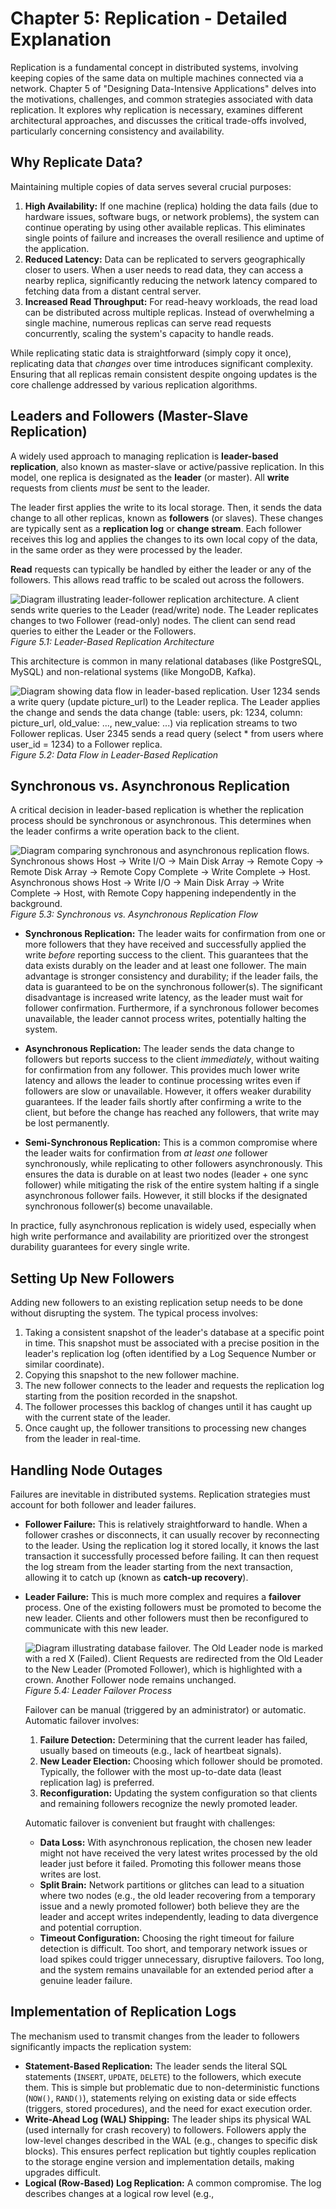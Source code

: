 # Chapter 5: Replication - Detailed Explanation

Replication is a fundamental concept in distributed systems, involving keeping copies of the same data on multiple machines connected via a network. Chapter 5 of "Designing Data-Intensive Applications" delves into the motivations, challenges, and common strategies associated with data replication. It explores why replication is necessary, examines different architectural approaches, and discusses the critical trade-offs involved, particularly concerning consistency and availability.

## Why Replicate Data?

Maintaining multiple copies of data serves several crucial purposes:

1.  **High Availability:** If one machine (replica) holding the data fails (due to hardware issues, software bugs, or network problems), the system can continue operating by using other available replicas. This eliminates single points of failure and increases the overall resilience and uptime of the application.
2.  **Reduced Latency:** Data can be replicated to servers geographically closer to users. When a user needs to read data, they can access a nearby replica, significantly reducing the network latency compared to fetching data from a distant central server.
3.  **Increased Read Throughput:** For read-heavy workloads, the read load can be distributed across multiple replicas. Instead of overwhelming a single machine, numerous replicas can serve read requests concurrently, scaling the system's capacity to handle reads.

While replicating static data is straightforward (simply copy it once), replicating data that *changes* over time introduces significant complexity. Ensuring that all replicas remain consistent despite ongoing updates is the core challenge addressed by various replication algorithms.

## Leaders and Followers (Master-Slave Replication)

A widely used approach to managing replication is **leader-based replication**, also known as master-slave or active/passive replication. In this model, one replica is designated as the **leader** (or master). All **write** requests from clients *must* be sent to the leader.

The leader first applies the write to its local storage. Then, it sends the data change to all other replicas, known as **followers** (or slaves). These changes are typically sent as a **replication log** or **change stream**. Each follower receives this log and applies the changes to its own local copy of the data, in the same order as they were processed by the leader.

**Read** requests can typically be handled by either the leader or any of the followers. This allows read traffic to be scaled out across the followers.

![Diagram illustrating leader-follower replication architecture. A client sends write queries to the Leader (read/write) node. The Leader replicates changes to two Follower (read-only) nodes. The client can send read queries to either the Leader or the Followers.](https://private-us-east-1.manuscdn.com/sessionFile/AIUbigsNnwOTJZt2WSthMS/sandbox/o3ykV8NRE4GOHUUkTMZlV3-images_1748732367887_na1fn_L2hvbWUvdWJ1bnR1L2xlYWRlcl9mb2xsb3dlcl9yZXBsaWNhdGlvbg.webp?Policy=eyJTdGF0ZW1lbnQiOlt7IlJlc291cmNlIjoiaHR0cHM6Ly9wcml2YXRlLXVzLWVhc3QtMS5tYW51c2Nkbi5jb20vc2Vzc2lvbkZpbGUvQUlVYmlnc05ud09USlp0MldTdGhNUy9zYW5kYm94L28zeWtWOE5SRTRHT0hVVWtUTVpsVjMtaW1hZ2VzXzE3NDg3MzIzNjc4ODdfbmExZm5fTDJodmJXVXZkV0oxYm5SMUwyeGxZV1JsY2w5bWIyeHNiM2RsY2w5eVpYQnNhV05oZEdsdmJnLndlYnAiLCJDb25kaXRpb24iOnsiRGF0ZUxlc3NUaGFuIjp7IkFXUzpFcG9jaFRpbWUiOjE3NjcyMjU2MDB9fX1dfQ__&Key-Pair-Id=K2HSFNDJXOU9YS&Signature=fHROjyuMu2xUOeafFcoxj2PU7SUg5e7PvrT6SQfEcYNFDwk~~kGV-KvM8LXZRLnkVjtVB4btH2WdTzKWvcpjoh10uE6qJroHg6ICNTfyCMqJhFe5X7UUPRwo2ncV8-PyU6Lj4mKDnf5s0KhD8-zGh1vqOwQIn3uv7~925gDXcKhspgdJEwU9WHQ~TlluyQzxJWqbm2Qg6borC7aXXfw-pXYbSTrbG6gOsJlgFUAy~URE76HGwvR3nenMXi8A0ap7HGDA7ipe6YVsZqxpfokNuZ8PeHdv6QhKHwWl~Q~uYS~yZwo02dxH8DrGaiJBRrh5B1QKcs3q9rhrn2EMXeSpAg__)
*Figure 5.1: Leader-Based Replication Architecture*

This architecture is common in many relational databases (like PostgreSQL, MySQL) and non-relational systems (like MongoDB, Kafka).

![Diagram showing data flow in leader-based replication. User 1234 sends a write query (update picture_url) to the Leader replica. The Leader applies the change and sends the data change (table: users, pk: 1234, column: picture_url, old_value: ..., new_value: ...) via replication streams to two Follower replicas. User 2345 sends a read query (select * from users where user_id = 1234) to a Follower replica.](https://private-us-east-1.manuscdn.com/sessionFile/AIUbigsNnwOTJZt2WSthMS/sandbox/o3ykV8NRE4GOHUUkTMZlV3-images_1748732367887_na1fn_L2hvbWUvdWJ1bnR1L3JlcGxpY2F0aW9uX2RhdGFfZmxvdw.webp?Policy=eyJTdGF0ZW1lbnQiOlt7IlJlc291cmNlIjoiaHR0cHM6Ly9wcml2YXRlLXVzLWVhc3QtMS5tYW51c2Nkbi5jb20vc2Vzc2lvbkZpbGUvQUlVYmlnc05ud09USlp0MldTdGhNUy9zYW5kYm94L28zeWtWOE5SRTRHT0hVVWtUTVpsVjMtaW1hZ2VzXzE3NDg3MzIzNjc4ODdfbmExZm5fTDJodmJXVXZkV0oxYm5SMUwzSmxjR3hwWTJGMGFXOXVYMlJoZEdGZlpteHZkdy53ZWJwIiwiQ29uZGl0aW9uIjp7IkRhdGVMZXNzVGhhbiI6eyJBV1M6RXBvY2hUaW1lIjoxNzY3MjI1NjAwfX19XX0_&Key-Pair-Id=K2HSFNDJXOU9YS&Signature=FCCXiBPl7bHi1N3NYuJObFXaVf0IGv4Gr~bl-nFup5tsBZEY6MqMGdEXjV-HHSXZ6lK9gP8w5dYub1sCDVc~ZU~cuJEpINU6cqj8u6OFpON54rRzqGE6UTyJYm85JbgkRZt9LZ-hIsfWqc9myqAGN7XookwVEIdGUtH8ngi113u51IOjuLLiJE5~YAE8~SktwRRAeckRIUzhAT4nUcZ71-qnLQAGKm7rVilHr8ad5s3~G4FEYl0hnWaxcZom6dM1d2VqFuhiJjUUpvNIGz1xo6DTM~-l-wHRyh46dl9oofRro1aiN5ckiGOEQgP8tDf71BN77awG93Xb~Sr0pR-Ruw__)
*Figure 5.2: Data Flow in Leader-Based Replication*

## Synchronous vs. Asynchronous Replication

A critical decision in leader-based replication is whether the replication process should be synchronous or asynchronous. This determines when the leader confirms a write operation back to the client.

![Diagram comparing synchronous and asynchronous replication flows. Synchronous shows Host -> Write I/O -> Main Disk Array -> Remote Copy -> Remote Disk Array -> Remote Copy Complete -> Write Complete -> Host. Asynchronous shows Host -> Write I/O -> Main Disk Array -> Write Complete -> Host, with Remote Copy happening independently in the background.](https://private-us-east-1.manuscdn.com/sessionFile/AIUbigsNnwOTJZt2WSthMS/sandbox/o3ykV8NRE4GOHUUkTMZlV3-images_1748732367887_na1fn_L2hvbWUvdWJ1bnR1L3N5bmNfYXN5bmNfcmVwbGljYXRpb24.png?Policy=eyJTdGF0ZW1lbnQiOlt7IlJlc291cmNlIjoiaHR0cHM6Ly9wcml2YXRlLXVzLWVhc3QtMS5tYW51c2Nkbi5jb20vc2Vzc2lvbkZpbGUvQUlVYmlnc05ud09USlp0MldTdGhNUy9zYW5kYm94L28zeWtWOE5SRTRHT0hVVWtUTVpsVjMtaW1hZ2VzXzE3NDg3MzIzNjc4ODdfbmExZm5fTDJodmJXVXZkV0oxYm5SMUwzTjVibU5mWVhONWJtTmZjbVZ3YkdsallYUnBiMjQucG5nIiwiQ29uZGl0aW9uIjp7IkRhdGVMZXNzVGhhbiI6eyJBV1M6RXBvY2hUaW1lIjoxNzY3MjI1NjAwfX19XX0_&Key-Pair-Id=K2HSFNDJXOU9YS&Signature=VwD6M98X3GLqicAl1kJDtaOUvuGPJeQLu08dqZV~o3-33E4vY9OAs7nutjEaAgLEsG61ep45So6GfGCMIV4TQmUWdxoScUNal9hRXH2hyGYeDU7u6plZTu6j3r0YNYrXu-H4ItGb7XphXcS2JUZOIxgF4aqjroR1nfdVU17p~AD9kOVA6ZIH6veYXNCaVRIV8AL4rG~xIgEJCxrKH-kPlXxfZ9GjPCHroaA2u1sz~6sMJ7353ClhkoaIb-9RdhlOAA9mKk~lnNpVIiHGSkbLmcQ~2yqiLYwGaegG~~Jg4mH045qGXK~QUhmr4uw20zthD2wvpBuR-YEsTig0LU5CmA__)
*Figure 5.3: Synchronous vs. Asynchronous Replication Flow*

*   **Synchronous Replication:** The leader waits for confirmation from one or more followers that they have received and successfully applied the write *before* reporting success to the client. This guarantees that the data exists durably on the leader and at least one follower. The main advantage is stronger consistency and durability; if the leader fails, the data is guaranteed to be on the synchronous follower(s). The significant disadvantage is increased write latency, as the leader must wait for follower confirmation. Furthermore, if a synchronous follower becomes unavailable, the leader cannot process writes, potentially halting the system.

*   **Asynchronous Replication:** The leader sends the data change to followers but reports success to the client *immediately*, without waiting for confirmation from any follower. This provides much lower write latency and allows the leader to continue processing writes even if followers are slow or unavailable. However, it offers weaker durability guarantees. If the leader fails shortly after confirming a write to the client, but before the change has reached any followers, that write may be lost permanently.

*   **Semi-Synchronous Replication:** This is a common compromise where the leader waits for confirmation from *at least one* follower synchronously, while replicating to other followers asynchronously. This ensures the data is durable on at least two nodes (leader + one sync follower) while mitigating the risk of the entire system halting if a single asynchronous follower fails. However, it still blocks if the designated synchronous follower(s) become unavailable.

In practice, fully asynchronous replication is widely used, especially when high write performance and availability are prioritized over the strongest durability guarantees for every single write.

## Setting Up New Followers

Adding new followers to an existing replication setup needs to be done without disrupting the system. The typical process involves:

1.  Taking a consistent snapshot of the leader's database at a specific point in time. This snapshot must be associated with a precise position in the leader's replication log (often identified by a Log Sequence Number or similar coordinate).
2.  Copying this snapshot to the new follower machine.
3.  The new follower connects to the leader and requests the replication log starting from the position recorded in the snapshot.
4.  The follower processes this backlog of changes until it has caught up with the current state of the leader.
5.  Once caught up, the follower transitions to processing new changes from the leader in real-time.

## Handling Node Outages

Failures are inevitable in distributed systems. Replication strategies must account for both follower and leader failures.

*   **Follower Failure:** This is relatively straightforward to handle. When a follower crashes or disconnects, it can usually recover by reconnecting to the leader. Using the replication log it stored locally, it knows the last transaction it successfully processed before failing. It can then request the log stream from the leader starting from the next transaction, allowing it to catch up (known as **catch-up recovery**).

*   **Leader Failure:** This is much more complex and requires a **failover** process. One of the existing followers must be promoted to become the new leader. Clients and other followers must then be reconfigured to communicate with this new leader.

    ![Diagram illustrating database failover. The Old Leader node is marked with a red X (Failed). Client Requests are redirected from the Old Leader to the New Leader (Promoted Follower), which is highlighted with a crown. Another Follower node remains unchanged.](https://private-us-east-1.manuscdn.com/sessionFile/AIUbigsNnwOTJZt2WSthMS/sandbox/o3ykV8NRE4GOHUUkTMZlV3-images_1748732367887_na1fn_L2hvbWUvdWJ1bnR1L2ZhaWxvdmVyX2RpYWdyYW0.png?Policy=eyJTdGF0ZW1lbnQiOlt7IlJlc291cmNlIjoiaHR0cHM6Ly9wcml2YXRlLXVzLWVhc3QtMS5tYW51c2Nkbi5jb20vc2Vzc2lvbkZpbGUvQUlVYmlnc05ud09USlp0MldTdGhNUy9zYW5kYm94L28zeWtWOE5SRTRHT0hVVWtUTVpsVjMtaW1hZ2VzXzE3NDg3MzIzNjc4ODdfbmExZm5fTDJodmJXVXZkV0oxYm5SMUwyWmhhV3h2ZG1WeVgyUnBZV2R5WVcwLnBuZyIsIkNvbmRpdGlvbiI6eyJEYXRlTGVzc1RoYW4iOnsiQVdTOkVwb2NoVGltZSI6MTc2NzIyNTYwMH19fV19&Key-Pair-Id=K2HSFNDJXOU9YS&Signature=jE~9RiZapa61uY-FMYPNal01WMQRjeRH4ZE2vdWiZhvlbU6UWHEnR0ZIw~4kUqkoryBb1pvrIiptB533JawAuzC~u9K2Pu-uZV8ZNDtaXLRERnarBU-DlyLzEYk5AJBwe4YAXdwSzXngZa5pG2sVS35terA1rWyVeNn~-H~37v0MXEt5rONjcUlV3-MsVizhkBA8LhPK9rEPbXx7-KQwabA3XPuuaSilP~Z~7wBLp3f3MHGYpgZdpGy72K8VNKPuwmpv0jpRX-eHyZEGlHKNOTaYkB0pJLUE3goM3SXcb1tbXBGy0d7iJAZRlEIDoGyrB~V5dzeREQU-JFZRuErbgQ__)
    *Figure 5.4: Leader Failover Process*

    Failover can be manual (triggered by an administrator) or automatic. Automatic failover involves:
    1.  **Failure Detection:** Determining that the current leader has failed, usually based on timeouts (e.g., lack of heartbeat signals).
    2.  **New Leader Election:** Choosing which follower should be promoted. Typically, the follower with the most up-to-date data (least replication lag) is preferred.
    3.  **Reconfiguration:** Updating the system configuration so that clients and remaining followers recognize the newly promoted leader.

    Automatic failover is convenient but fraught with challenges:
    *   **Data Loss:** With asynchronous replication, the chosen new leader might not have received the very latest writes processed by the old leader just before it failed. Promoting this follower means those writes are lost.
    *   **Split Brain:** Network partitions or glitches can lead to a situation where two nodes (e.g., the old leader recovering from a temporary issue and a newly promoted follower) both believe they are the leader and accept writes independently, leading to data divergence and potential corruption.
    *   **Timeout Configuration:** Choosing the right timeout for failure detection is difficult. Too short, and temporary network issues or load spikes could trigger unnecessary, disruptive failovers. Too long, and the system remains unavailable for an extended period after a genuine leader failure.

## Implementation of Replication Logs

The mechanism used to transmit changes from the leader to followers significantly impacts the replication system:

*   **Statement-Based Replication:** The leader sends the literal SQL statements (`INSERT`, `UPDATE`, `DELETE`) to the followers, which execute them. This is simple but problematic due to non-deterministic functions (`NOW()`, `RAND()`), statements relying on existing data or side effects (triggers, stored procedures), and the need for exact execution order.
*   **Write-Ahead Log (WAL) Shipping:** The leader ships its physical WAL (used internally for crash recovery) to followers. Followers apply the low-level changes described in the WAL (e.g., changes to specific disk blocks). This ensures perfect replication but tightly couples replication to the storage engine version and implementation details, making upgrades difficult.
*   **Logical (Row-Based) Log Replication:** A common compromise. The log describes changes at a logical row level (e.g., 
